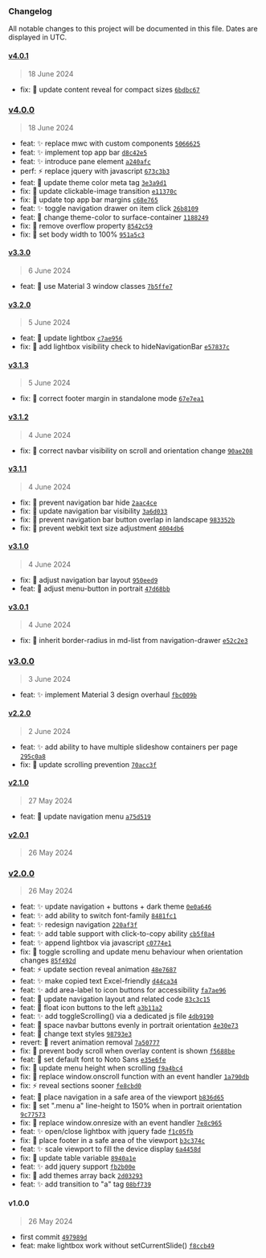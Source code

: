 ### Changelog

All notable changes to this project will be documented in this file. Dates are displayed in UTC.

#### [v4.0.1](https://github.com/eorsjr/website-template/compare/v4.0.0...v4.0.1)

> 18 June 2024

- fix: :dizzy: update content reveal for compact sizes [`6bdbc67`](https://github.com/eorsjr/website-template/commit/6bdbc67fcf14840af2feda6330272af65f457836)

### [v4.0.0](https://github.com/eorsjr/website-template/compare/v3.3.0...v4.0.0)

> 18 June 2024

- feat: :sparkles: replace mwc with custom components [`5066625`](https://github.com/eorsjr/website-template/commit/50666250c62a087c02369177400780cefa1a39bc)
- feat: :sparkles: implement top app bar [`d8c42e5`](https://github.com/eorsjr/website-template/commit/d8c42e5e3c4995ef2bd43fe01e2391510fd8ad86)
- feat: :sparkles: introduce pane element [`a240afc`](https://github.com/eorsjr/website-template/commit/a240afcdbac108dddccd2947643375b438705341)
- perf: :zap: replace jquery with javascript [`673c3b3`](https://github.com/eorsjr/website-template/commit/673c3b396555df5d45ea9c46418a06a4452da178)
- feat: :lipstick: update theme color meta tag [`3e3a9d1`](https://github.com/eorsjr/website-template/commit/3e3a9d15cf71fdadd5a40fac361883c5b843f43a)
- fix: :bug: update clickable-image transition [`e11370c`](https://github.com/eorsjr/website-template/commit/e11370c339d7f28633b448116a4ed75229c26f43)
- fix: :bug: update top app bar margins [`c68e765`](https://github.com/eorsjr/website-template/commit/c68e7658af030f1cefde559caf877cf36e688872)
- feat: :sparkles: toggle navigation drawer on item click [`26b8109`](https://github.com/eorsjr/website-template/commit/26b810990c4f4ece80d9a5aa78b30666ac581eec)
- feat: :lipstick: change theme-color to surface-container [`1188249`](https://github.com/eorsjr/website-template/commit/118824917ad23654dca7d523abc3e6112600a916)
- fix: :bug: remove overflow property [`8542c59`](https://github.com/eorsjr/website-template/commit/8542c5979c117929f01bce10d97f6c9a0a39c699)
- fix: :bug: set body width to 100% [`951a5c3`](https://github.com/eorsjr/website-template/commit/951a5c35e1b0c896be9c1e4cccf8959f0ca74b35)

#### [v3.3.0](https://github.com/eorsjr/website-template/compare/v3.2.0...v3.3.0)

> 6 June 2024

- feat: :lipstick: use Material 3 window classes [`7b5ffe7`](https://github.com/eorsjr/website-template/commit/7b5ffe79fd012a44d10224b01a7efb913919ae41)

#### [v3.2.0](https://github.com/eorsjr/website-template/compare/v3.1.3...v3.2.0)

> 5 June 2024

- feat: :lipstick: update lightbox [`c7ae956`](https://github.com/eorsjr/website-template/commit/c7ae95669a81adf4ee4176bbb11e2de3e02ba524)
- fix: :bug: add lightbox visibility check to hideNavigationBar [`e57837c`](https://github.com/eorsjr/website-template/commit/e57837c75120e701bdac1293e43cac925663de81)

#### [v3.1.3](https://github.com/eorsjr/website-template/compare/v3.1.2...v3.1.3)

> 5 June 2024

- fix: :bug: correct footer margin in standalone mode [`67e7ea1`](https://github.com/eorsjr/website-template/commit/67e7ea15fa8e062e46ade95093260f73fc16527e)

#### [v3.1.2](https://github.com/eorsjr/website-template/compare/v3.1.1...v3.1.2)

> 4 June 2024

- fix: :bug: correct navbar visibility on scroll and orientation change [`90ae208`](https://github.com/eorsjr/website-template/commit/90ae2086fceea7d1d138092dfac7623811123f71)

#### [v3.1.1](https://github.com/eorsjr/website-template/compare/v3.1.0...v3.1.1)

> 4 June 2024

- fix: :bug: prevent navigation bar hide [`2aac4ce`](https://github.com/eorsjr/website-template/commit/2aac4ce090ea8645bf956e4e15c4784a972ee06c)
- fix: :bug: update navigation bar visibility [`3a6d033`](https://github.com/eorsjr/website-template/commit/3a6d03375bbb924d11c8208a923ef25d6ba564f7)
- fix: :bug: prevent navigation bar button overlap in landscape [`983352b`](https://github.com/eorsjr/website-template/commit/983352b511e953a704afb753ed5fee233a8dc4fc)
- fix: :bug: prevent webkit text size adjustment [`4004db6`](https://github.com/eorsjr/website-template/commit/4004db6c471fb3bf5a1a799892b897675274e6d3)

#### [v3.1.0](https://github.com/eorsjr/website-template/compare/v3.0.1...v3.1.0)

> 4 June 2024

- fix: :bug: adjust navigation bar layout [`950eed9`](https://github.com/eorsjr/website-template/commit/950eed991c6a5b04f3f39ab6cc5f283e6594f17e)
- feat: :lipstick: adjust menu-button in portrait [`47d68bb`](https://github.com/eorsjr/website-template/commit/47d68bbf647a04570a8fa76bee3f27db60fd2560)

#### [v3.0.1](https://github.com/eorsjr/website-template/compare/v3.0.0...v3.0.1)

> 4 June 2024

- fix: :bug: inherit border-radius in md-list from navigation-drawer [`e52c2e3`](https://github.com/eorsjr/website-template/commit/e52c2e3a18483334579863fa1775cb4dbae16a83)

### [v3.0.0](https://github.com/eorsjr/website-template/compare/v2.2.0...v3.0.0)

> 3 June 2024

- feat: :sparkles: implement Material 3 design overhaul [`fbc009b`](https://github.com/eorsjr/website-template/commit/fbc009bda7a612c7c6a331529b850f9eaf167a93)

#### [v2.2.0](https://github.com/eorsjr/website-template/compare/v2.1.0...v2.2.0)

> 2 June 2024

- feat: :sparkles: add ability to have multiple slideshow containers per page [`295c0a8`](https://github.com/eorsjr/website-template/commit/295c0a845e74de865ee3a5d0a47690e1773be5d0)
- fix: :bug: update scrolling prevention [`70acc3f`](https://github.com/eorsjr/website-template/commit/70acc3f615d205adae1a33e4861a6d36716baea1)

#### [v2.1.0](https://github.com/eorsjr/website-template/compare/v2.0.1...v2.1.0)

> 27 May 2024

- feat: :lipstick: update navigation menu [`a75d519`](https://github.com/eorsjr/website-template/commit/a75d5193f771a47d2fec726be892766a0dbc54f8)

#### [v2.0.1](https://github.com/eorsjr/website-template/compare/v2.0.0...v2.0.1)

> 26 May 2024

### [v2.0.0](https://github.com/eorsjr/website-template/compare/v1.0.0...v2.0.0)

> 26 May 2024

- feat: :sparkles: update navigation + buttons + dark theme [`0e0a646`](https://github.com/eorsjr/website-template/commit/0e0a6461ee3a221376163ad0f6051b18f22e7a33)
- feat: :sparkles: add ability to switch font-family [`8481fc1`](https://github.com/eorsjr/website-template/commit/8481fc14ba5b60e6625aa3f79f8b87ecdc9b02af)
- feat: :sparkles: redesign navigation [`220af3f`](https://github.com/eorsjr/website-template/commit/220af3ffb7b460eaaa422b389d9cda03f895a3e3)
- feat: :sparkles: add table support with click-to-copy ability [`cb5f8a4`](https://github.com/eorsjr/website-template/commit/cb5f8a4be4cca0271a59bfb0ff586c9abf2667e6)
- feat: :sparkles: append lightbox via javascript [`c0774e1`](https://github.com/eorsjr/website-template/commit/c0774e1b8869c58f4f793c8ed7f8eacab4472df9)
- fix: :bug: toggle scrolling and update menu behaviour when orientation changes [`85f492d`](https://github.com/eorsjr/website-template/commit/85f492da21a75316425ae4c4f15d798aa567786a)
- feat: :zap: update section reveal animation [`48e7687`](https://github.com/eorsjr/website-template/commit/48e768774db964762929593de5a77db04925cf94)
- feat: :sparkles: make copied text Excel-friendly [`d44ca34`](https://github.com/eorsjr/website-template/commit/d44ca34aa39d2bf686fdb17a78aed5eb6074e4bf)
- feat: :sparkles: add area-label to icon buttons for accessibility [`fa7ae96`](https://github.com/eorsjr/website-template/commit/fa7ae9660307182ea6bee3e60949d05a3f3e33e6)
- feat: :lipstick: update navigation layout and related code [`83c3c15`](https://github.com/eorsjr/website-template/commit/83c3c15f69e967f30a0520e2d9a64a90db3e3385)
- feat: :lipstick: float icon buttons to the left [`a3b11a2`](https://github.com/eorsjr/website-template/commit/a3b11a2ce731ee84a6b52c321dc7a113820f45cb)
- feat: :sparkles: add toggleScrolling() via a dedicated js file [`4db9190`](https://github.com/eorsjr/website-template/commit/4db919072c4d878c4383db9033fad4c301649753)
- feat: :lipstick: space navbar buttons evenly in portrait orientation [`4e30e73`](https://github.com/eorsjr/website-template/commit/4e30e734d9a6165951101de48d9aab1b8558d853)
- feat: :lipstick: change text styles [`98793e3`](https://github.com/eorsjr/website-template/commit/98793e37232a103c055323e971425bc54610107f)
- revert: :lipstick: revert animation removal [`7a50777`](https://github.com/eorsjr/website-template/commit/7a50777a83aad8dcfdab6f7ee27c9972e420cf3f)
- fix: :bug: prevent body scroll when overlay content is shown [`f5688be`](https://github.com/eorsjr/website-template/commit/f5688beb2e0a5e81bcde7b7215554fbfb231fc75)
- feat: :lipstick: set default font to Noto Sans [`e35e6fe`](https://github.com/eorsjr/website-template/commit/e35e6fe229488dce4a05b31ace88276c5a46afca)
- fix: :bug: update menu height when scrolling [`f9a4bc4`](https://github.com/eorsjr/website-template/commit/f9a4bc408bac19ca20e22bbbb61f6658a63b958e)
- fix: :bug: replace window.onscroll function with an event handler [`1a790db`](https://github.com/eorsjr/website-template/commit/1a790db0fb5a21263a59d1c8d73ddf67e68838f6)
- fix: :zap: reveal sections sooner [`fe8cbd0`](https://github.com/eorsjr/website-template/commit/fe8cbd0a6fed7221f9c33571bea2ce151fd43c4e)
- feat: :lipstick: place navigation in a safe area of the viewport [`b836d65`](https://github.com/eorsjr/website-template/commit/b836d6576c75447cd335e5d0e1a76bb6ea293de4)
- fix: :bug: set ".menu a" line-height to 150% when in portrait orientation [`9c77573`](https://github.com/eorsjr/website-template/commit/9c77573ab7775d1b36fd5d745722b040d2d25522)
- fix: :bug: replace window.onresize with an event handler [`7e8c965`](https://github.com/eorsjr/website-template/commit/7e8c96556782fb05f16b9e9b49055ac2fa1e095f)
- feat: :sparkles: open/close lightbox with jquery fade [`f1c05fb`](https://github.com/eorsjr/website-template/commit/f1c05fbf11a3e171826149ab6ff969152133eab2)
- fix: :lipstick: place footer in a safe area of the viewport [`b3c374c`](https://github.com/eorsjr/website-template/commit/b3c374c89b780291c5229e523133771579fe2922)
- feat: :sparkles: scale viewport to fill the device display [`6a4458d`](https://github.com/eorsjr/website-template/commit/6a4458d03b0d64156527faf0446eba641cece785)
- fix: :bug: update table variable [`8940a1e`](https://github.com/eorsjr/website-template/commit/8940a1eee3790f6c01750a02d575e4c030a32d67)
- feat: :sparkles: add jquery support [`fb2b00e`](https://github.com/eorsjr/website-template/commit/fb2b00e355eb2127769a2a7e460b3d6b12d83554)
- fix: :bug: add themes array back [`2d03293`](https://github.com/eorsjr/website-template/commit/2d032933c1a8b49df384634029389c1d1eb3fbff)
- feat: :sparkles: add transition to "a" tag [`08bf739`](https://github.com/eorsjr/website-template/commit/08bf7393973f15009db307ca2c030250a73e4879)

#### v1.0.0

> 26 May 2024

- first commit [`497989d`](https://github.com/eorsjr/website-template/commit/497989d56ed91c5657ce03f2b0aa8c56a51f0353)
- feat: make lightbox work without setCurrentSlide() [`f8ccb49`](https://github.com/eorsjr/website-template/commit/f8ccb4918e784754cbaf9950509a8621d0400ea5)
